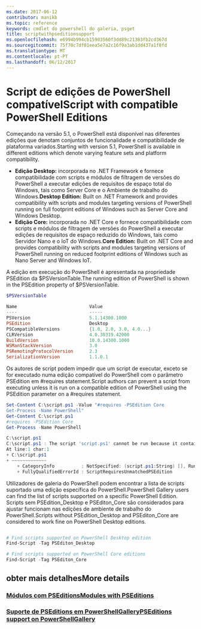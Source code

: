 ```yaml
---
ms.date: 2017-06-12
contributor: manikb
ms.topic: reference
keywords: cmdlet do powershell do galeria, psget
title: scriptwithpseditionsupport
ms.openlocfilehash: e6994b994cb15903560f3dd89c21383fb2cd367d
ms.sourcegitcommit: 75f70c7df01eea5e7a2c16f9a3ab1dd437a1f8fd
ms.translationtype: MT
ms.contentlocale: pt-PT
ms.lasthandoff: 06/12/2017
---
```

# <a name="script-with-compatible-powershell-editions"></a><span data-ttu-id="fe9ea-103">Script de edições de PowerShell compatível</span><span class="sxs-lookup"><span data-stu-id="fe9ea-103">Script with compatible PowerShell Editions</span></span>
<span data-ttu-id="fe9ea-104">Começando na versão 5.1, o PowerShell está disponível nas diferentes edições que denotam conjuntos de funcionalidade e compatibilidade de plataforma variados.</span><span class="sxs-lookup"><span data-stu-id="fe9ea-104">Starting with version 5.1, PowerShell is available in different editions which denote varying feature sets and platform compatibility.</span></span>

- <span data-ttu-id="fe9ea-105">**Edição Desktop:** incorporada no .NET Framework e fornece compatibilidade com scripts e módulos de filtragem de versões do PowerShell a executar edições de requisitos de espaço total do Windows, tais como Server Core e o Ambiente de trabalho do Windows.</span><span class="sxs-lookup"><span data-stu-id="fe9ea-105">**Desktop Edition:** Built on .NET Framework and provides compatibility with scripts and modules targeting versions of PowerShell running on full footprint editions of Windows such as Server Core and Windows Desktop.</span></span>
- <span data-ttu-id="fe9ea-106">**Edição Core:** incorporada no .NET Core e fornece compatibilidade com scripts e módulos de filtragem de versões do PowerShell a executar edições de requisitos de espaço reduzido do Windows, tais como Servidor Nano e o IoT do Windows.</span><span class="sxs-lookup"><span data-stu-id="fe9ea-106">**Core Edition:** Built on .NET Core and provides compatibility with scripts and modules targeting versions of PowerShell running on reduced footprint editions of Windows such as Nano Server and Windows IoT.</span></span>

<span data-ttu-id="fe9ea-107">A edição em execução do PowerShell é apresentada na propriedade PSEdition da $PSVersionTable.</span><span class="sxs-lookup"><span data-stu-id="fe9ea-107">The running edition of PowerShell is shown in the PSEdition property of $PSVersionTable.</span></span>
```powershell
$PSVersionTable

Name                           Value
----                           -----
PSVersion                      5.1.14300.1000
PSEdition                      Desktop
PSCompatibleVersions           {1.0, 2.0, 3.0, 4.0...}
CLRVersion                     4.0.30319.42000
BuildVersion                   10.0.14300.1000
WSManStackVersion              3.0
PSRemotingProtocolVersion      2.3
SerializationVersion           1.1.0.1
```

<span data-ttu-id="fe9ea-108">Os autores de script podem impedir que um script de executar, exceto se for executado numa edição compatível do PowerShell com o parâmetro PSEdition em #requires statement.</span><span class="sxs-lookup"><span data-stu-id="fe9ea-108">Script authors can prevent a script from executing unless it is run on a compatible edition of PowerShell using the PSEdition parameter on a #requires statement.</span></span>
```powershell
Set-Content C:\script.ps1 -Value "#requires -PSEdition Core
Get-Process -Name PowerShell"
Get-Content C:\script.ps1
#requires -PSEdition Core
Get-Process -Name PowerShell

C:\script.ps1
C:\script.ps1 : The script 'script.ps1' cannot be run because it contained a "#requires" statement for PowerShell Core edition. The edition of PowerShell that is required by the script does not match the currently running PowerShell Desktop edition.
At line:1 char:1
+ C:\script.ps1
+ ~~~~~~~~~~~~~
    + CategoryInfo          : NotSpecified: (script.ps1:String) [], RuntimeException
    + FullyQualifiedErrorId : ScriptRequiresUnmatchedPSEdition
```

<span data-ttu-id="fe9ea-109">Utilizadores de galeria do PowerShell podem encontrar a lista de scripts suportado uma edição específica do PowerShell.</span><span class="sxs-lookup"><span data-stu-id="fe9ea-109">PowerShell Gallery users can find the list of scripts supported on a specific PowerShell Edition.</span></span>
<span data-ttu-id="fe9ea-110">Scripts sem PSEdition_Desktop e PSEditon_Core são considerados para ajustar funcionam nas edições de ambiente de trabalho do PowerShell.</span><span class="sxs-lookup"><span data-stu-id="fe9ea-110">Scripts without PSEdition_Desktop and PSEditon_Core are considered to work fine on PowerShell Desktop editions.</span></span>

```powershell

# Find scripts supported on PowerShell Desktop edition
Find-Script -Tag PSEditon_Desktop

# Find scripts supported on PowerShell Core editions
Find-Script -Tag PSEditon_Core

```

## <a name="more-details"></a><span data-ttu-id="fe9ea-111">obter mais detalhes</span><span class="sxs-lookup"><span data-stu-id="fe9ea-111">More details</span></span>
### <a name="modules-with-pseditionsmodulemodulewithpseditionsupportmd"></a>[<span data-ttu-id="fe9ea-112">Módulos com PSEditions</span><span class="sxs-lookup"><span data-stu-id="fe9ea-112">Modules with PSEditions</span></span>](../module/modulewithpseditionsupport.md)
### <a name="pseditions-support-on-powershellgallerypsgallerypsgallerypseditionsmd"></a>[<span data-ttu-id="fe9ea-113">Suporte de PSEditions em PowerShellGallery</span><span class="sxs-lookup"><span data-stu-id="fe9ea-113">PSEditions support on PowerShellGallery</span></span>](../../psgallery/psgallery_pseditions.md)

